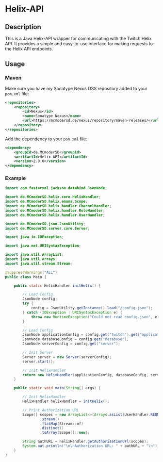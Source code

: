# Helix-API

## Description
This is a Java Helix-API wrapper for communicating with the Twitch Helix API.
It provides a simple and easy-to-use interface for making requests to the Helix API endpoints.

## Usage

### Maven
Make sure you have my Sonatype Nexus OSS repository added to your `pom.xml` file:
```xml
<repositories>
    <repository>
        <id>Nexus</id>
        <name>Sonatype Nexus</name>
        <url>https://mcmodersd.de/nexus/repository/maven-releases/</url>
    </repository>
</repositories>
```
Add the dependency to your `pom.xml` file:
```xml
<dependency>
    <groupId>de.MCmoderSD</groupId>
    <artifactId>Helix-API</artifactId>
    <version>2.0.0</version>
</dependency>
```

### Example
```java
import com.fasterxml.jackson.databind.JsonNode;

import de.MCmoderSD.helix.core.HelixHandler;
import de.MCmoderSD.helix.enums.Scope;
import de.MCmoderSD.helix.handler.ChannelHandler;
import de.MCmoderSD.helix.handler.RoleHandler;
import de.MCmoderSD.helix.handler.UserHandler;

import de.MCmoderSD.json.JsonUtility;
import de.MCmoderSD.server.core.Server;

import java.io.IOException;

import java.net.URISyntaxException;

import java.util.ArrayList;
import java.util.Arrays;
import java.util.stream.Stream;

@SuppressWarnings("ALL")
public class Main {

    public static HelixHandler initHelix() {

        // Load Config
        JsonNode config;
        try {
            config = JsonUtility.getInstance().load("/config.json");
        } catch (IOException | URISyntaxException e) {
            throw new RuntimeException("Could not read config.json", e);
        }

        // Load Config
        JsonNode applicationConfig = config.get("twitch").get("application");
        JsonNode databaseConfig = config.get("database");
        JsonNode serverConfig = config.get("server");

        // Init Server
        Server server = new Server(serverConfig);
        server.start();

        // Init HelixHandler
        return new HelixHandler(applicationConfig, databaseConfig, server);
    }

    public static void main(String[] args) {

        // Init HelixHandler
        HelixHandler helixHandler = initHelix();

        // Print Authorization URL
        Scope[] scopes = new ArrayList<>(Arrays.asList(UserHandler.REQUIRED_SCOPES, ChannelHandler.REQUIRED_SCOPES, RoleHandler.REQUIRED_SCOPES))
                .stream()
                .flatMap(Stream::of)
                .distinct()
                .toArray(Scope[]::new);

        String authURL = helixHandler.getAuthorizationUrl(scopes);
        System.out.println("\n\nAuthorization URL: " + authURL + "\n");
    }
}
```